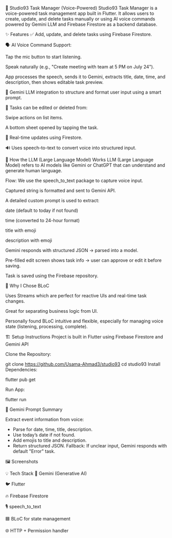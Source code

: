 📱 Studio93 Task Manager (Voice-Powered)
Studio93 Task Manager is a voice-powered task management app built in Flutter. It allows users to create, update, and delete tasks manually or using AI voice commands powered by Gemini LLM and Firebase Firestore as a backend database.

✨ Features
✅ Add, update, and delete tasks using Firebase Firestore.

🗣️ AI Voice Command Support:

Tap the mic button to start listening.

Speak naturally (e.g., "Create meeting with team at 5 PM on July 24").

App processes the speech, sends it to Gemini, extracts title, date, time, and description, then shows editable task preview.

🧠 Gemini LLM integration to structure and format user input using a smart prompt.

📝 Tasks can be edited or deleted from:

Swipe actions on list items.

A bottom sheet opened by tapping the task.

🔄 Real-time updates using Firestore.

🔊 Uses speech-to-text to convert voice into structured input.

🧠 How the LLM (Large Language Model) Works
LLM (Large Language Model) refers to AI models like Gemini or ChatGPT that can understand and generate human language.

Flow:
We use the speech_to_text package to capture voice input.

Captured string is formatted and sent to Gemini API.

A detailed custom prompt is used to extract:

date (default to today if not found)

time (converted to 24-hour format)

title with emoji

description with emoji

Gemini responds with structured JSON → parsed into a model.

Pre-filled edit screen shows task info → user can approve or edit it before saving.

Task is saved using the Firebase repository.

🧱 Why I Chose BLoC

Uses Streams which are perfect for reactive UIs and real-time task changes.

Great for separating business logic from UI.

Personally found BLoC intuitive and flexible, especially for managing voice state (listening, processing, complete).

🏗 Setup Instructions
Project is built in Flutter using Firebase Firestore and Gemini API

Clone the Repository:

git clone https://github.com/Usama-Ahmad3/studio93
cd studio93
Install Dependencies:

flutter pub get

Run App:

flutter run

🧠 Gemini Prompt Summary

Extract event information from voice:
- Parse for date, time, title, description.
- Use today’s date if not found.
- Add emojis to title and description.
- Return structured JSON.
  Fallback: If unclear input, Gemini responds with default "Error" task.

🖼 Screenshots


💡 Tech Stack
🧠 Gemini (Generative AI)

🐦 Flutter

🔥 Firebase Firestore

🎙 speech_to_text

🟦 BLoC for state management

🌐 HTTP + Permission handler

